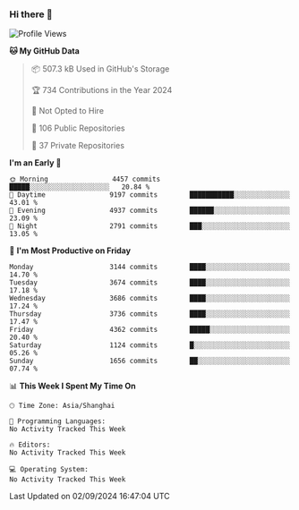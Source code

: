 ### Hi there 👋

<!--
**qbosen/qbosen** is a ✨ _special_ ✨ repository because its `README.md` (this file) appears on your GitHub profile.

Here are some ideas to get you started:

- 🔭 I’m currently working on ...
- 🌱 I’m currently learning ...
- 👯 I’m looking to collaborate on ...
- 🤔 I’m looking for help with ...
- 💬 Ask me about ...
- 📫 How to reach me: ...
- 😄 Pronouns: ...
- ⚡ Fun fact: ...
-->

<!--START_SECTION:waka-->
![Profile Views](http://img.shields.io/badge/Profile%20Views-2-blue)

**🐱 My GitHub Data** 

> 📦 507.3 kB Used in GitHub's Storage 
 > 
> 🏆 734 Contributions in the Year 2024
 > 
> 🚫 Not Opted to Hire
 > 
> 📜 106 Public Repositories 
 > 
> 🔑 37 Private Repositories 
 > 
**I'm an Early 🐤** 

```text
🌞 Morning                4457 commits        █████░░░░░░░░░░░░░░░░░░░░   20.84 % 
🌆 Daytime                9197 commits        ███████████░░░░░░░░░░░░░░   43.01 % 
🌃 Evening                4937 commits        ██████░░░░░░░░░░░░░░░░░░░   23.09 % 
🌙 Night                  2791 commits        ███░░░░░░░░░░░░░░░░░░░░░░   13.05 % 
```
📅 **I'm Most Productive on Friday** 

```text
Monday                   3144 commits        ████░░░░░░░░░░░░░░░░░░░░░   14.70 % 
Tuesday                  3674 commits        ████░░░░░░░░░░░░░░░░░░░░░   17.18 % 
Wednesday                3686 commits        ████░░░░░░░░░░░░░░░░░░░░░   17.24 % 
Thursday                 3736 commits        ████░░░░░░░░░░░░░░░░░░░░░   17.47 % 
Friday                   4362 commits        █████░░░░░░░░░░░░░░░░░░░░   20.40 % 
Saturday                 1124 commits        █░░░░░░░░░░░░░░░░░░░░░░░░   05.26 % 
Sunday                   1656 commits        ██░░░░░░░░░░░░░░░░░░░░░░░   07.74 % 
```


📊 **This Week I Spent My Time On** 

```text
🕑︎ Time Zone: Asia/Shanghai

💬 Programming Languages: 
No Activity Tracked This Week

🔥 Editors: 
No Activity Tracked This Week

💻 Operating System: 
No Activity Tracked This Week
```


 Last Updated on 02/09/2024 16:47:04 UTC
<!--END_SECTION:waka-->
